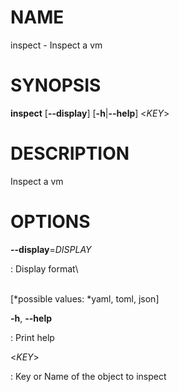 # NAME

inspect - Inspect a vm

# SYNOPSIS

**inspect** \[**\--display**\] \[**-h**\|**\--help**\] \<*KEY*\>

# DESCRIPTION

Inspect a vm

# OPTIONS

**\--display**=*DISPLAY*

:   Display format\

\
\[*possible values: *yaml, toml, json\]

**-h**, **\--help**

:   Print help

\<*KEY*\>

:   Key or Name of the object to inspect
